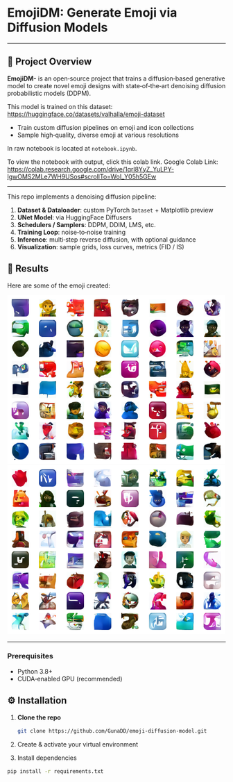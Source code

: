 # EmojiDM: Generate Emoji via Diffusion Models


---

## 🚀 Project Overview

**EmojiDM-** is an open‑source project that trains a diffusion‑based generative model to create novel emoji designs with state‑of‑the‑art denoising diffusion probabilistic models (DDPM).

This model is trained on this dataset:
https://huggingface.co/datasets/valhalla/emoji-dataset

- Train custom diffusion pipelines on emoji and icon collections  
- Sample high‑quality, diverse emoji at various resolutions  

In raw notebook is located at `notebook.ipynb`.

To view the notebook with output, click this colab link. 
Google Colab Link: 
https://colab.research.google.com/drive/1qrl8YyZ_YuLPY-lgwOMS2MLe7WH9USos#scrollTo=WoI_Y05h5GEw

---

This repo implements a denoising diffusion pipeline:
1. **Dataset & Dataloader**: custom PyTorch `Dataset` + Matplotlib preview  
2. **UNet Model**: via HuggingFace Diffusers  
3. **Schedulers / Samplers**: DDPM, DDIM, LMS, etc.  
4. **Training Loop**: noise‐to‐noise training  
5. **Inference**: multi‐step reverse diffusion, with optional guidance  
6. **Visualization**: sample grids, loss curves, metrics (FID / IS)


## 📸 Results


Here are some of the emoji created:

![Result](pics/results.png)
![Output](pics/output.png)



---

### Prerequisites

- Python 3.8+  
- CUDA‐enabled GPU (recommended)  

## ⚙️ Installation

1. **Clone the repo**  
   ```bash
   git clone https://github.com/GunaDD/emoji-diffusion-model.git
   ```

2. Create & activate your virtual environment

3. Install dependencies
```bash
pip install -r requirements.txt
```
